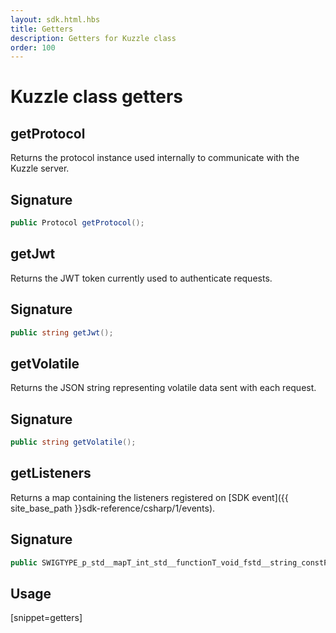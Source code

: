 ```yaml
---
layout: sdk.html.hbs
title: Getters
description: Getters for Kuzzle class
order: 100
---
```


# Kuzzle class getters

## getProtocol

Returns the protocol instance used internally to communicate with the Kuzzle server.

## Signature

```csharp
public Protocol getProtocol();

```

## getJwt

Returns the JWT token currently used to authenticate requests.

## Signature

```csharp
public string getJwt();

```

## getVolatile

Returns the JSON string representing volatile data sent with each request.

## Signature

```csharp
public string getVolatile();

```

## getListeners

Returns a map containing the listeners registered on [SDK event]({{ site_base_path }}sdk-reference/csharp/1/events).

## Signature

```csharp
public SWIGTYPE_p_std__mapT_int_std__functionT_void_fstd__string_constF_t_const_p_std__lessT_int_t_t getListeners();

```

## Usage

[snippet=getters]
